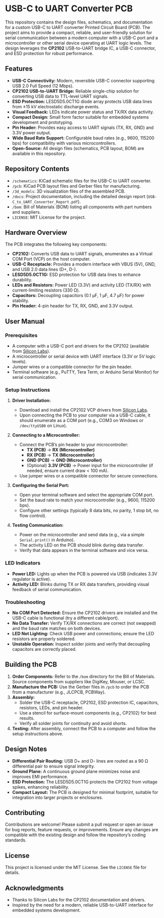 # USB-C to UART Converter PCB

This repository contains the design files, schematics, and documentation for a custom USB-C to UART converter Printed Circuit Board (PCB). The project aims to provide a compact, reliable, and user-friendly solution for serial communication between a modern computer with a USB-C port and a microcontroller or other serial device operating at UART logic levels. The design leverages the **CP2102** USB-to-UART bridge IC, a USB-C connector, and ESD protection for robust performance.

## Features
- **USB-C Connectivity:** Modern, reversible USB-C connector supporting USB 2.0 Full Speed (12 Mbps).
- **CP2102 USB-to-UART Bridge:** Reliable single-chip solution for converting USB data to TTL-level UART signals.
- **ESD Protection:** LESD5D5.0CT1G diode array protects USB data lines from ±15 kV electrostatic discharge events.
- **Visual Feedback:** LEDs indicate power status and TX/RX data activity.
- **Compact Design:** Small form factor suitable for embedded systems development and prototyping.
- **Pin Header:** Provides easy access to UART signals (TX, RX, GND) and 3.3V power output.
- **Wide Baud Rate Support:** Configurable baud rates (e.g., 9600, 115200 bps) for compatibility with various microcontrollers.
- **Open-Source:** All design files (schematics, PCB layout, BOM) are available in this repository.

## Repository Contents
- `/schematics`: KiCad schematic files for the USB-C to UART converter.
- `/pcb`: KiCad PCB layout files and Gerber files for manufacturing.
- `/3d_models`: 3D visualization files of the assembled PCB.
- `/docs`: Project documentation, including the detailed design report (`USB-C_to_UART_Converter_Report.pdf`).
- `/bom`: Bill of Materials (BOM) listing all components with part numbers and suppliers.
- `LICENSE`: MIT License for the project.

## Hardware Overview
The PCB integrates the following key components:
- **CP2102:** Converts USB data to UART signals, enumerates as a Virtual COM Port (VCP) on the host computer.
- **USB-C Receptacle:** Provides a modern interface with VBUS (5V), GND, and USB 2.0 data lines (D+, D-).
- **LESD5D5.0CT1G:** ESD protection for USB data lines to enhance durability.
- **LEDs and Resistors:** Power LED (3.3V) and activity LED (TX/RX) with current-limiting resistors (330 Ω).
- **Capacitors:** Decoupling capacitors (0.1 µF, 1 µF, 4.7 µF) for power stability.
- **Pin Header:** 4-pin header for TX, RX, GND, and 3.3V output.

## User Manual
### Prerequisites
- A computer with a USB-C port and drivers for the CP2102 (available from [Silicon Labs](https://www.silabs.com/interface/usb-bridges/classic/device.cp2102)).
- A microcontroller or serial device with UART interface (3.3V or 5V logic levels).
- Jumper wires or a compatible connector for the pin header.
- Terminal software (e.g., PuTTY, Tera Term, or Arduino Serial Monitor) for serial communication.

### Setup Instructions
1. **Driver Installation:**
   - Download and install the CP2102 VCP drivers from [Silicon Labs](https://www.silabs.com/interface/usb-bridges/classic/device.cp2102).
   - Upon connecting the PCB to your computer via a USB-C cable, it should enumerate as a COM port (e.g., COM3 on Windows or `/dev/ttyUSB0` on Linux).

2. **Connecting to a Microcontroller:**
   - Connect the PCB’s pin header to your microcontroller:
     - **TX (PCB)** → **RX (Microcontroller)**
     - **RX (PCB)** → **TX (Microcontroller)**
     - **GND (PCB)** → **GND (Microcontroller)**
     - (Optional) **3.3V (PCB)** → Power input for the microcontroller (if needed, ensure current draw < 100 mA).
   - Use jumper wires or a compatible connector for secure connections.

3. **Configuring the Serial Port:**
   - Open your terminal software and select the appropriate COM port.
   - Set the baud rate to match your microcontroller (e.g., 9600, 115200 bps).
   - Configure other settings (typically 8 data bits, no parity, 1 stop bit, no flow control).

4. **Testing Communication:**
   - Power on the microcontroller and send data (e.g., via a simple `Serial.print()` in Arduino).
   - The activity LED on the PCB should blink during data transfer.
   - Verify that data appears in the terminal software and vice versa.

### LED Indicators
- **Power LED:** Lights up when the PCB is powered via USB (indicates 3.3V regulator is active).
- **Activity LED:** Blinks during TX or RX data transfers, providing visual feedback of serial communication.

### Troubleshooting
- **No COM Port Detected:** Ensure the CP2102 drivers are installed and the USB-C cable is functional (try a different cable/port).
- **No Data Transfer:** Verify TX/RX connections are correct (not swapped) and the baud rate matches on both devices.
- **LED Not Lighting:** Check USB power and connections; ensure the LED resistors are properly soldered.
- **Unstable Operation:** Inspect solder joints and verify that decoupling capacitors are correctly placed.

## Building the PCB
1. **Order Components:** Refer to the `/bom` directory for the Bill of Materials. Source components from suppliers like DigiKey, Mouser, or LCSC.
2. **Manufacture the PCB:** Use the Gerber files in `/pcb` to order the PCB from a manufacturer (e.g., JLCPCB, PCBWay).
3. **Assembly:**
   - Solder the USB-C receptacle, CP2102, ESD protection IC, capacitors, resistors, LEDs, and pin header.
   - Use a stencil for surface-mount components (e.g., CP2102) for best results.
   - Verify all solder joints for continuity and avoid shorts.
4. **Testing:** After assembly, connect the PCB to a computer and follow the setup instructions above.

## Design Notes
- **Differential Pair Routing:** USB D+ and D- lines are routed as a 90 Ω differential pair to ensure signal integrity.
- **Ground Plane:** A continuous ground plane minimizes noise and improves EMI performance.
- **ESD Protection:** The LESD5D5.0CT1G protects the CP2102 from voltage spikes, enhancing reliability.
- **Compact Layout:** The PCB is designed for minimal footprint, suitable for integration into larger projects or enclosures.

## Contributing
Contributions are welcome! Please submit a pull request or open an issue for bug reports, feature requests, or improvements. Ensure any changes are compatible with the existing design and follow the repository’s coding standards.

## License
This project is licensed under the MIT License. See the `LICENSE` file for details.

## Acknowledgments
- Thanks to Silicon Labs for the CP2102 documentation and drivers.
- Inspired by the need for a modern, reliable USB-to-UART interface for embedded systems development.